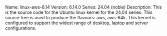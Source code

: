 Name:    linux-aws-6.14
Version: 6.14.0
Series:  24.04 (noble)
Description:
    This is the source code for the Ubuntu linux kernel for the 24.04 series. This
    source tree is used to produce the flavours: aws, aws-64k.
    This kernel is configured to support the widest range of desktop, laptop and
    server configurations.
